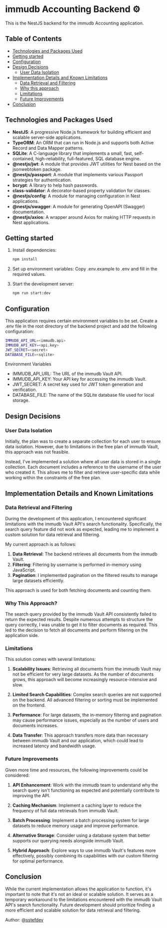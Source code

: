 # immudb Accounting Backend ⚙️

This is the NestJS backend for the immudb Accounting application.

## Table of Contents

- [Technologies and Packages Used](#technologies-and-packages-used)
- [Getting started](#getting-started)
- [Configuration](#configuration)
- [Design Decisions](#design-decisions)
  - [User Data Isolation](#user-data-isolation)
- [Implementation Details and Known Limitations](#implementation-details-and-known-limitations)
  - [Data Retrieval and Filtering](#data-retrieval-and-filtering)
  - [Why this approach](#why-this-approach)
  - [Limitations](#limitations)
  - [Future Improvements](#future-improvements)
- [Conclusion](#conclusion)

## Technologies and Packages Used

- **NestJS**: A progressive Node.js framework for building efficient and scalable server-side applications.
- **TypeORM**: An ORM that can run in Node.js and supports both Active Record and Data Mapper patterns.
- **SQLite**: A C-language library that implements a small, fast, self-contained, high-reliability, full-featured, SQL database engine.
- **@nestjs/jwt**: A module that provides JWT utilities for Nest based on the jsonwebtoken package.
- **@nestjs/passport**: A module that implements various Passport strategies for authentication.
- **bcrypt**: A library to help hash passwords.
- **class-validator**: A decorator-based property validation for classes.
- **@nestjs/config**: A module for managing configuration in Nest applications.
- **@nestjs/swagger**: A module for generating OpenAPI (Swagger) documentation.
- **@nestjs/axios**: A wrapper around Axios for making HTTP requests in Nest applications.

## Getting started

1. Install dependencies:
   ```bash
   npm install
   ```
2. Set up environment variables:
   Copy .env.example to .env and fill in the required values.

3. Start the development server:
   ```bash
   npm run start:dev
   ```

## Configuration

This application requires certain environment variables to be set. Create a .env file in the root directory of the backend project and add the following configuration:

```bash
IMMUDB_API_URL=<immudb.api>
IMMUDB_API_KEY=<api.key>
JWT_SECRET=<secret>
DATABASE_FILE=<sqlite>
```

Environment Variables

- IMMUDB_API_URL: The URL of the immudb Vault API.
- IMMUDB_API_KEY: Your API key for accessing the immudb Vault.
- JWT_SECRET: A secret key used for JWT token generation and verification.
- DATABASE_FILE: The name of the SQLite database file used for local storage.

## Design Decisions

### User Data Isolation

Initially, the plan was to create a separate collection for each user to ensure data isolation. However, due to limitations in the free plan of immudb Vault, this approach was not feasible.

Instead, I've implemented a solution where all user data is stored in a single collection. Each document includes a reference to the username of the user who created it. This allows me to filter and retrieve user-specific data while working within the constraints of the free plan.

## Implementation Details and Known Limitations

### Data Retrieval and Filtering

During the development of this application, I encountered significant limitations with the immudb Vault API's search functionality. Specifically, the search query feature did not work as expected, leading me to implement a custom solution for data retrieval and filtering.

My current approach is as follows:

1. **Data Retrieval**: The backend retrieves all documents from the immudb Vault.
2. **Filtering**: Filtering by username is performed in-memory using JavaScript.
3. **Pagination**: I implemented pagination on the filtered results to manage large datasets efficiently.

This approach is used for both fetching documents and counting them.

### Why This Approach?

The search query provided by the immudb Vault API consistently failed to return the expected results. Despite numerous attempts to structure the query correctly, I was unable to get it to filter documents as required. This led to the decision to fetch all documents and perform filtering on the application side.

### Limitations

This solution comes with several limitations:

1. **Scalability Issues**: Retrieving all documents from the immudb Vault may not be efficient for very large datasets. As the number of documents grows, this approach will become increasingly resource-intensive and slow.

2. **Limited Search Capabilities**: Complex search queries are not supported on the backend. All advanced filtering or sorting must be implemented on the frontend.

3. **Performance**: For large datasets, the in-memory filtering and pagination may cause performance issues, especially as the number of users and documents increases.

4. **Data Transfer**: This approach transfers more data than necessary between immudb Vault and our application, which could lead to increased latency and bandwidth usage.

### Future Improvements

Given more time and resources, the following improvements could be considered:

1. **API Enhancement**: Work with the immudb team to understand why the search query isn't functioning as expected and potentially contribute to improving the API.

2. **Caching Mechanism**: Implement a caching layer to reduce the frequency of full data retrievals from immudb Vault.

3. **Batch Processing**: Implement a batch processing system for large datasets to reduce memory usage and improve performance.

4. **Alternative Storage**: Consider using a database system that better supports our querying needs alongside immudb Vault.

5. **Hybrid Approach**: Explore ways to use immudb Vault's features more effectively, possibly combining its capabilities with our custom filtering for optimal performance.

## Conclusion

While the current implementation allows the application to function, it's important to note that it's not an ideal or scalable solution. It serves as a temporary workaround to the limitations encountered with the immudb Vault API's search functionality. Future development should prioritize finding a more efficient and scalable solution for data retrieval and filtering.

Author: [@sstefdev](https://github.com/sstefdev)
